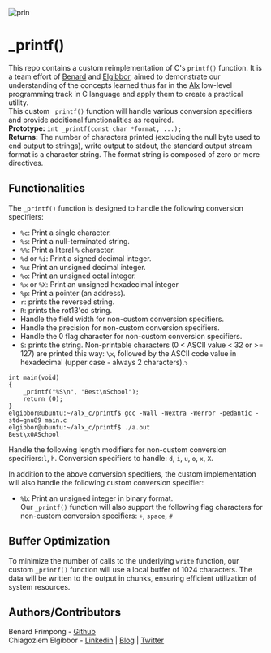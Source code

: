 ![prin](https://github.com/ehoneahobed/alx-low_level_programming/assets/121310192/886374db-445c-4236-97fd-41d87432d349)  
# _printf()  
This repo contains a custom reimplementation of C's `printf()` function. It is a team effort of [Benard](github.com/teflon40) and [Elgibbor](https://www.linkedin.com/in/elgibbor/), aimed  to demonstrate our understanding of the concepts learned thus far in the [Alx](alxafrica.com) low-level programming track in C language and apply them to create a practical utility.  
This custom `_printf()` function will handle various conversion specifiers and provide additional functionalities as required.  
__Prototype:__ `int _printf(const char *format, ...);`  
__Returns:__ The number of characters printed (excluding the null byte used to end output to strings), write output to stdout, the standard output stream format is a character string. The format string is composed of zero or more directives.
## Functionalities
The `_printf()` function is designed to handle the following conversion specifiers:  
* `%c`: Print a single character.  
* `%s`: Print a null-terminated string.  
* `%%`: Print a literal `%` character.  
* `%d` or `%i`: Print a signed decimal integer.  
* `%u`: Print an unsigned decimal integer.  
* `%o`: Print an unsigned octal integer.  
* `%x` or `%X`: Print an unsigned hexadecimal integer 
* `%p`: Print a pointer (an address).
* `r`: prints the reversed string.
* `R`: prints the rot13'ed string.
* Handle the field width for non-custom conversion specifiers.
* Handle the precision for non-custom conversion specifiers.
* Handle the 0 flag character for non-custom conversion specifiers.
* `S`: prints the string. Non-printable characters (0 < ASCII value < 32 or >= 127) are printed this way: `\x`, followed by the ASCII code value in hexadecimal (upper case - always 2 characters).⤵️
```
int main(void)
{
    _printf("%S\n", "Best\nSchool");
    return (0);
}
elgibbor@ubuntu:~/alx_c/printf$ gcc -Wall -Wextra -Werror -pedantic -std=gnu89 main.c
elgibbor@ubuntu:~/alx_c/printf$ ./a.out
Best\x0ASchool
```
Handle the following length modifiers for non-custom conversion specifiers:`l`, `h`. Conversion specifiers to handle: `d`, `i`, `u`, `o`, `x`, `X`.  
  
In addition to the above conversion specifiers, the custom implementation will also handle the following custom conversion specifier:  
* `%b`: Print an unsigned integer in binary format.  
Our `_printf()` function will also support the following flag characters for non-custom conversion specifiers: `+`, `space`, `#`
## Buffer Optimization  
To minimize the number of calls to the underlying `write` function, our custom `_printf()` function will use a local buffer of 1024 characters. The data will be written to the output in chunks, ensuring efficient utilization of system resources.  
## Authors/Contributors  
Benard Frimpong - [Github](github.com/teflon40/)  
Chiagoziem Elgibbor - [Linkedin](https://www.linkedin.com/in/elgibbor/) | [Blog](https://elgibbor.hashnode.dev/) | [Twitter](https://twitter.com/Mr_Elgibbor)
